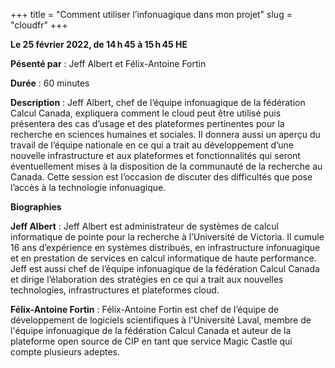 +++
title = "Comment utiliser l’infonuagique dans mon projet"
slug = "cloudfr"
+++

**Le 25 février 2022, de 14 h 45 à 15 h 45 HE**

**Pésenté par** : Jeff Albert et Félix-Antoine Fortin

**Durée** : 60 minutes

**Description** : Jeff Albert, chef de l’équipe infonuagique de la fédération Calcul Canada, expliquera comment le cloud peut être utilisé puis présentera des cas d’usage et des plateformes pertinentes pour la recherche en sciences humaines et sociales. Il donnera aussi un aperçu du travail de l’équipe nationale en ce qui a trait au développement d’une nouvelle infrastructure et aux plateformes et fonctionnalités qui seront éventuellement mises à la disposition de la communauté de la recherche au Canada. Cette session est l’occasion de discuter des difficultés que pose l’accès à la technologie infonuagique.

**Biographies**

**Jeff Albert** : Jeff Albert est administrateur de systèmes de calcul informatique de pointe pour la recherche à l’Université de Victoria. Il cumule 16 ans d’expérience en systèmes distribués, en infrastructure infonuagique et en prestation de services en calcul informatique de haute performance. Jeff est aussi chef de l’équipe infonuagique de la fédération Calcul Canada et dirige l’élaboration des stratégies en ce qui a trait aux nouvelles technologies, infrastructures et plateformes cloud.

**Félix-Antoine Fortin** : Félix-Antoine Fortin est chef de l’équipe de développement de logiciels scientifiques à l'Université Laval, membre de l'équipe infonuagique de la fédération Calcul Canada et auteur de la plateforme open source de CIP en tant que service Magic Castle qui compte plusieurs adeptes.

